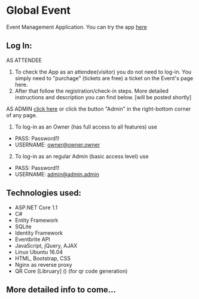 # Global Event 
Event Management Application. You can try the app [here](http://ge.jackrus.us)

## Log In:

AS ATTENDEE

1. To check the App as an attendee(visitor) you do not need to log-in. You simply need to "purchage" (tickets are free) a ticket on the Event's page here.
2. After that follow the registration/check-in steps. More detailed instructions and description you can find below. [will be posted shortly] 

AS ADMIN
[click here](http://ge.jackrus.us/Account/Login) or click the button "Admin" in the right-bottom corner of any page.  


1. To log-in as an Owner (has full access to all features) use
* PASS: Password1!
* USERNAME: owner@owner.owner
2. To log-in as an regular Admin (basic access level) use
* PASS: Password1!
* USERNAME: admin@admin.admin

## Technologies used:

*   ASP.NET Core 1.1
*   C#
*   Entity Framework 
*	SQLite
*	Identity Framework
*   Eventbrite API
*   JavaScript, jQuery, AJAX
*   Linux Ubuntu 16.04
*   HTML, Bootstrap, CSS
*   Nginx as reverse proxy
*   QR Core [Libruary] () (for qr code generation) 


## More detailed info to come...

